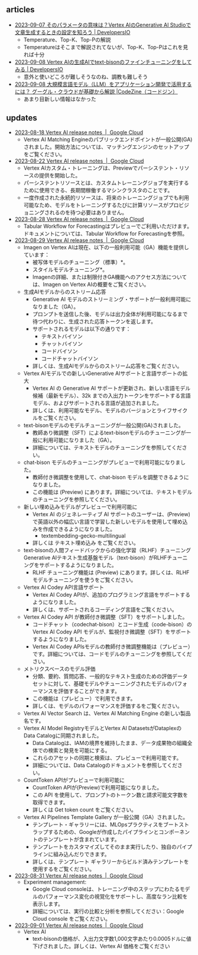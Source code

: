 
## articles

- [2023-09-07 そのパラメータの意味は？Vertex AIのGenerative AI Studioで文章生成するときの設定を知ろう | DevelopersIO](https://dev.classmethod.jp/articles/vertex-ai-palm2-parameter/)
  - Temperature、Top-K、Top-Pの解説
  - Temperatureはそこまで解説されてないが、Top-K、Top-Pはこれを見れば十分
- [2023-09-08 Vertex AIの生成AIでtext-bisonのファインチューニングをしてみる | DevelopersIO](https://dev.classmethod.jp/articles/vertex-ai-palm2-fine-tuning/)
  - 意外と使いどころが難しそうなのね、調教も難しそう
- [2023-09-08 大規模言語モデル（LLM）をアプリケーション開発で活用するには？ グーグル・クラウドが基礎から解説 |CodeZine（コードジン）](https://codezine.jp/article/detail/18138)
  - あまり目新しい情報はなかった

## updates

- [2023-08-18 Vertex AI release notes  |  Google Cloud](https://cloud.google.com/vertex-ai/docs/release-notes#August_18_2023)
  - Vertex AI Matching Engineのパブリックエンドポイントが一般公開(GA)されました。開始方法については、マッチングエンジンのセットアップをご覧ください。
- [2023-08-22 Vertex AI release notes  |  Google Cloud](https://cloud.google.com/vertex-ai/docs/release-notes#August_22_2023)
  - Vertex AIカスタム・トレーニングは、Previewでパーシステント・リソースの提供を開始した。
  - パーシステントリソースとは、カスタムトレーニングジョブを実行するために使用できる、長期間稼働するマシンクラスタのことです。
  - 一度作成された永続的リソースは、将来のトレーニングジョブでも利用可能なため、モデルをトレーニングするたびに計算リソースがプロビジョニングされるのを待つ必要はありません。
- [2023-08-28 Vertex AI release notes  |  Google Cloud](https://cloud.google.com/vertex-ai/docs/release-notes#August_28_2023)
  - Tabular Workflow for Forecastingはプレビューでご利用いただけます。ドキュメントについては、Tabular Workflow for Forecastingを参照。
- [2023-08-29 Vertex AI release notes  |  Google Cloud](https://cloud.google.com/vertex-ai/docs/release-notes#August_29_2023)
  - Imagen on Vertex AIは現在、以下の一般利用可能（GA）機能を提供しています：
    - 被写体モデルのチューニング（標準）*。
    - スタイルモデルチューニング*。
    - Imagenの詳細、または制限付きGA機能へのアクセス方法については、Imagen on Vertex AIの概要をご覧ください。
  - 生成AIモデルからのストリーム応答
    - Generative AI モデルのストリーミング・サポートが一般利用可能になりました（GA）。
    - プロンプトを送信した後、モデルは出力全体が利用可能になるまで待つ代わりに、生成された応答トークンを返します。
    - サポートされるモデルは以下の通りです：
      - テキストバイソン
      - チャットバイソン
      - コードバイソン
      - コードチャットバイソン
    - 詳しくは、生成AIモデルからのストリーム応答をご覧ください。
  - Vertex AIモデルでの新しいGenerative AIサポートと言語サポートの拡大
    - Vertex AI の Generative AI サポートが更新され、新しい言語モデル候補（最新モデル）、32k までの入出力トークンをサポートする言語モデル、およびサポートされる言語が追加されました。
    - 詳しくは、利用可能なモデル、モデルのバージョンとライフサイクルをご覧ください。
  - text-bisonモデルのモデルチューニングが一般公開(GA)されました。
    - 教師あり微調整（SFT）によるtext-bisonモデルのチューニングが一般に利用可能になりました（GA）。
    - 詳細については、テキストモデルのチューニングを参照してください。
  - chat-bison モデルのチューニングがプレビューで利用可能になりました。
    - 教師付き微調整を使用して、chat-bison モデルを調整できるようになりました。
    - この機能は (Preview) にあります。詳細については、テキストモデルのチューニングを参照してください。
  - 新しい埋め込みモデルがプレビューで利用可能に
    - Vertex AI のジェネレーティブ AI サポートのユーザーは、(Preview) で英語以外の幅広い言語で学習した新しいモデルを使用して埋め込みを作成できるようになりました。
      - textembedding-gecko-multilingual
    - 詳しくは テキスト埋め込み をご覧ください。
  - text-bisonの人間フィードバックからの強化学習（RLHF）チューニング Generative AIテキスト生成基盤モデル（text-bison）がRLHFチューニングをサポートするようになりました。
    - RLHF チューニング機能は (Preview) にあります。詳しくは、RLHFモデルチューニングを使うをご覧ください。
  - Vertex AI Codey API言語サポート
    - Vertex AI Codey APIが、追加のプログラミング言語をサポートするようになりました。
    - 詳しくは、サポートされるコーディング言語をご覧ください。
  - Vertex AI Codey API が教師付き微調整（SFT）をサポートしました。
    - コードチャット（codechat-bison）とコード生成（code-bison）の Vertex AI Codey API モデルが、監視付き微調整（SFT）をサポートするようになりました。
    - Vertex AI Codey APIsモデルの教師付き微調整機能は（プレビュー）です。詳細については、コードモデルのチューニングを参照してください。
  - メトリクスベースのモデル評価
    - 分類、要約、質問応答、一般的なテキスト生成のための評価データセットに対して、基礎モデルやチューニングされたモデルのパフォーマンスを評価することができます。
    - この機能は（プレビュー）で利用できます。
    - 詳しくは、モデルのパフォーマンスを評価するをご覧ください。
  - Vertex AI Vector Search は、Vertex AI Matching Engine の新しい製品名です。
  - Vertex AI Model RegistryモデルとVertex AI DatasetsがDataplexのData Catalogに同期されました。
    - Data Catalogは、IAMの境界を維持したまま、データ成果物の組織全体での検索と発見を可能にする。
    - これらのアセットの同期と検索は、プレビューで利用可能です。
    - 詳細については、Data Catalogのドキュメントを参照してください。
  - CountToken APIがプレビューで利用可能に
    - CountToken APIが(Preview)で利用可能になりました。
    - この API を使用して、プロンプトのトークン数と請求可能文字数を取得できます。
    - 詳しくは Get token count をご覧ください。
  - Vertex AI Pipelines Template Gallery が一般公開（GA）されました。
    - テンプレート・ギャラリーには、MLOpsプラクティスをブートストラップするための、Googleが作成したパイプラインとコンポーネントのテンプレートが含まれています。
    - テンプレートをカスタマイズしてそのまま実行したり、独自のパイプラインに組み込んだりできます。
    - 詳しくは、テンプレート ギャラリーからビルド済みテンプレートを使用するをご覧ください。
- [2023-08-31 Vertex AI release notes  |  Google Cloud](https://cloud.google.com/vertex-ai/docs/release-notes#August_31_2023)
  - Experiment management:
    - Google Cloud consoleは、トレーニング中のステップにわたるモデルのパフォーマンス変化の視覚化をサポートし、高度なラン比較を表示します。
    - 詳細については、実行の比較と分析を参照してください：Google Cloud console をご覧ください。
- [2023-09-01 Vertex AI release notes  |  Google Cloud](https://cloud.google.com/vertex-ai/docs/release-notes#September_01_2023)
  - Vertex AI
    - text-bisonの価格が、入出力文字数1,000文字あたり0.0005ドルに値下げされました。詳しくは、Vertex AI 価格をご覧ください
